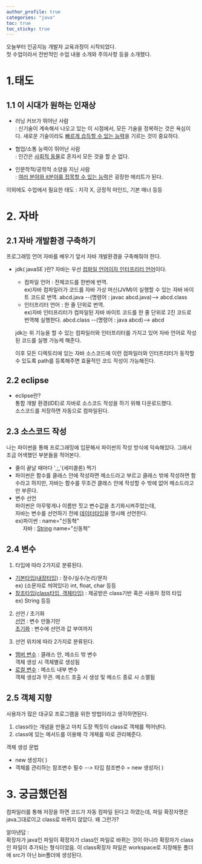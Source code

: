 ```yaml
---
author_profile: true
categories: "java"
toc: true
toc_sticky: true
---
```


오늘부터 인공지능 개발자 교육과정이 시작되었다.   
첫 수업이라서 전반적인 수업 내용 소개와 주의사항 등을 소개했다.


# 1.태도
## 1.1 이 시대가 원하는 인재상   

- 러닝 커브가 뛰어난 사람     
: 신기술이 계속해서 나오고 있는 이 시점에서, 모든 기술을 정복하는 것은 욕심이다. 새로운 기술이라도 <u>빠르게 습득할 수 있는 능력</u>을 기르는 것이 중요하다.   

- 협업/소통 능력이 뛰어난 사람     
: 인간은 <u>사회적 동물</u>로 혼자서 모든 것을 할 순 없다.   

- 인문학적/공학적 소양을 지닌 사람     
: <u>여러 분야와 it분야를 접목할 수 있는 능력</u>은 굉장한 메리트가 된다.   

이외에도 수업에서 필요한 태도 : 지각 X, 긍정적 마인드, 기본 매너 등등   

# 2. 자바
## 2.1 자바 개발환경 구축하기
프로그래밍 언어 자바를 배우기 앞서 자바 개발환경을 구축해줘야 한다.

- jdk( javaSE )란?
자바는 우선 <u>컴파일 언어이자 인터프리터 언어</u>이다.   
  - 컴파일 언어 : 전체코드를 한번에 번역.   
  ex)자바 컴파일러가 코드를 자바 가상 머신(JVM)이 실행할 수 있는 자바 바이트 코드로 번역. abcd.java --(명령어 : javac abcd.java)--> abcd.class  
  - 인터프리터 언어 : 한 줄 단위로 번역.   
  ex)자바 인터프리터가 컴파일된 자바 바이트 코드를 한 줄 단위로 2진 코드로 번역해 실행한다. abcd.class --(명령어 : java abcd)--> abcd   

  jdk는 위 기능을 할 수 있는 컴파일러와 인터프리터를 가지고 있어 자바 언어로 작성된 코드를 실행 가능케 해준다.   

  이후 모든 디렉토리에 있는 자바 소스코드에 이런 컴파일러와 인터프리터가 동작할 수 있도록 path를 등록해주면 효율적인 코드 작성이 가능해진다.   

## 2.2 eclipse
- eclipse란?     
통합 개발 환경(IDE)로 자바로 소스코드 작성을 하기 위해 다운로드했다.   
소스코드를 저장하면 자동으로 컴파일된다.

## 2.3 소스코드 작성
나는 파이썬을 통해 프로그래밍에 입문해서 파이썬의 작성 방식에 익숙해있다. 그래서 조금 어색했던 부분들을 적어본다.   
- 줄이 끝날 때마다 '<u> ; </u>'(세미콜론) 찍기   
- 파이썬은 함수를 클래스 안에 작성하면 메소드라고 부르고 클래스 밖에 작성하면 함수라고 하지만, 자바는 함수를 무조건 클래스 안에 작성할 수 밖에 없어 메소드라고만 부른다.   
- 변수 선언   
파이썬은 아무렇게나 이름만 짓고 변수값을 초기화시켜주었는데,    
자바는 변수를 선언하기 전에 <u>데이터타입</u>을 명시해 선언한다.     
ex)파이썬 : name="신동혁"    
&nbsp;&nbsp;&nbsp;&nbsp;&nbsp;자바 : <u>String</u> name="신동혁"    


## 2.4 변수   

1. 타입에 따라 2가지로 분류된다.
- <u>기본타입(내장타입)</u> : 정수/실수/논리/문자  
ex) (소문자로 씌여있다)  int, float, char 등등
- <u>참조타입(class타입, 객체타입)</u> : 제공받은 class기반 혹은 사용자 정의 타입    
ex) String 등등   
   

2. 선언 / 초기화   
<u>선언</u> : 변수 만들기만   
<u>초기화</u> : 변수에 선언과 값 부여까지   

3. 선언 위치에 따라 2가지로 분류된다.
- <u>멤버 변수</u> : 클래스 안, 메소드 밖 변수    
객체 생성 시 객체별로 생성됨
- <u>로컬 변수</u> : 메소드 내부 변수    
객체 생성과 무관. 메소드 호출 시 생성 및 메소드 종료 시 소멸됨

## 2.5 객체 지향
사용자가 많은 대규모 프로그램을 위한 방법이라고 생각하면된다.   
1. class라는 개념을 만들고 마치 도장 찍듯이 class로 객체를 찍어낸다.
2. class에 있는 메서드를 이용해 각 개체를 따로 관리해준다.   

객체 생성 문법   
- new 생성자( )
- 객체를 관리하는 참조변수 필수 --> 타입 참조변수 = new 생성자( )






# 3. 궁금했던점
컴파일러를 통해 저장을 하면 코드가 자동 컴파일 된다고 하였는데, 파일 확장자명은 java그대로이고 class로 바뀌지 않았다. 왜 그런가?

알아낸답 :    
확장자가 java인 파일이 확장자가 class인 파일로 바뀌는 것이 아니라 확장자가 class인 파일이 추가되는 형식이었음. 이 class확장자 파일은 workspace로 지정해둔 폴더에 src가 아닌 bin폴더에 생성된다. 
